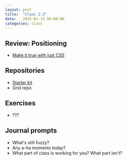 ```yaml
---
layout: post
title:  "Class 2.2"
date:   2015-01-15 00:00:00
categories: class
---
```


## Review: Positioning

* [Make it true with just CSS](http://jsbin.com/vanani/1/edit?html,css,output)

## Repositories

* [Starter kit](https://github.com/tsl-html-css/scaffold)
* Grid repo

## Exercises

* ???

## Journal prompts

* What's still fuzzy?
* Any a-ha moments today?
* What part of class is working for you? What part isn't?
